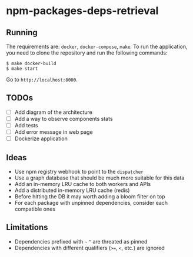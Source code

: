 # npm-packages-deps-retrieval

## Running

The requirements are: `docker`, `docker-compose`, `make`.
To run the application, you need to clone the repository and run the following commands:
```
$ make docker-build
$ make start
```

Go to `http://localhost:8000`.

## TODOs

- [ ] Add diagram of the architecture
- [ ] Add a way to observe components stats
- [ ] Add tests
- [ ] Add error message in web page
- [ ] Dockerize application

## Ideas

- Use npm registry webhook to point to the `dispatcher`
- Use a graph database that should be much more suitable for this data
- Add an in-memory LRU cache to both workers and APIs
- Add a distributed in-memory LRU cache (redis)
- Before hitting the DB it may worth adding a bloom filter on top
- For each package with unpinned dependencies, consider each compatible ones

## Limitations

- Dependencies prefixed with `~` `^` are threated as pinned
- Dependencies with different qualifiers (`>=`, `<`, etc.) are ignored
